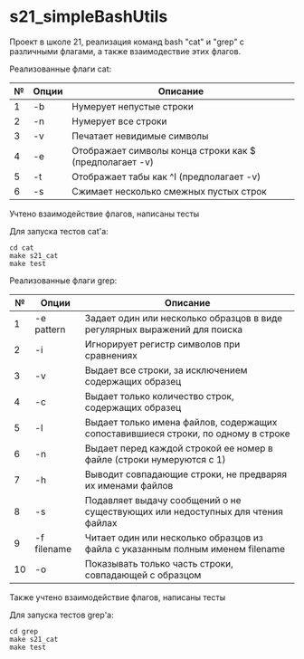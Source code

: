 # s21_simpleBashUtils


Проект в школе 21, реализация команд bash "cat" и "grep" 
с различными флагами, а также взаимодествие этих флагов.

Реализованные флаги cat:

 | № | Опции | Описание                                              |
 |---| --- |-------------------------------------------------------|
 | 1 | -b | Нумерует непустые строки                              |
 | 2 | -n | Нумерует все строки                                   |
 | 3 | -v | Печатает невидимые символы                            |
 | 4 | -e | Отображает символы конца строки как $ (предполагает -v) |
 | 5 | -t | Отображает табы как ^I (предполагает -v)              |
 | 6 | -s | Сжимает несколько смежных пустых строк                |

Учтено взаимодействие флагов, написаны тесты

Для запуска тестов cat'а: 
``` 
cd cat 
make s21_cat
make test
```
Реализованные флаги grep:

| № | Опции       | Описание                                                                          |
| ------ |-------------|-----------------------------------------------------------------------------------|
| 1 | -e pattern  | Задает один или несколько образцов в виде регулярных выражений для поиска         |
| 2 | -i          | Игнорирует регистр символов при сравнениях                                        |
| 3 | -v          | Выдает все строки, за исключением содержащих образец                              |
| 4 | -c          | Выдает только количество строк, содержащих образец                                |
| 5 | -l          | Выдает только имена файлов, содержащих сопоставившиеся строки, по одному в строке |
| 6 | -n          | Выдает перед каждой строкой ее номер в файле (строки нумеруются с 1)              |
| 7 | -h          | Выводит совпадающие строки, не предваряя их именами файлов                        |
| 8 | -s          | Подавляет выдачу сообщений о не существующих или недоступных для чтения файлах    |
| 9 | -f filename | Читает один или несколько образцов из файла с указанным полным именем filename    |
| 10 | -o          | Показывать только часть строки, совпадающей с образцом                            |


Также учтено взаимодействие флагов, написаны тесты

Для запуска тестов grep'а:
``` 
cd grep
make s21_cat
make test
```